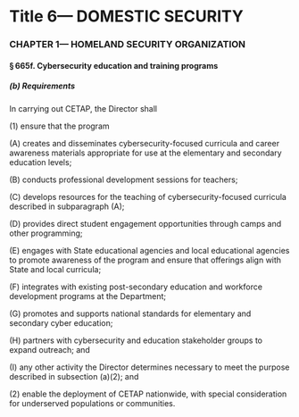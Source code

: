 
# Title 6— DOMESTIC SECURITY
### CHAPTER 1— HOMELAND SECURITY ORGANIZATION
#### § 665f. Cybersecurity education and training programs
##### (b) Requirements

In carrying out CETAP, the Director shall

(1) ensure that the program

(A) creates and disseminates cybersecurity-focused curricula and career awareness materials appropriate for use at the elementary and secondary education levels;

(B) conducts professional development sessions for teachers;

(C) develops resources for the teaching of cybersecurity-focused curricula described in subparagraph (A);

(D) provides direct student engagement opportunities through camps and other programming;

(E) engages with State educational agencies and local educational agencies to promote awareness of the program and ensure that offerings align with State and local curricula;

(F) integrates with existing post-secondary education and workforce development programs at the Department;

(G) promotes and supports national standards for elementary and secondary cyber education;

(H) partners with cybersecurity and education stakeholder groups to expand outreach; and

(I) any other activity the Director determines necessary to meet the purpose described in subsection (a)(2); and

(2) enable the deployment of CETAP nationwide, with special consideration for underserved populations or communities.
